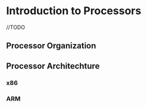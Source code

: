 # Introduction to Processors

//TODO

## Processor Organization


## Processor Architechture

### x86

### ARM
